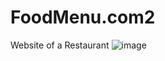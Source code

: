 # FoodMenu.com2
Website of a Restaurant 
![image](https://user-images.githubusercontent.com/78996216/187238673-fd531e46-d5fc-4eb6-ba90-bd8abcb3d06d.png)

